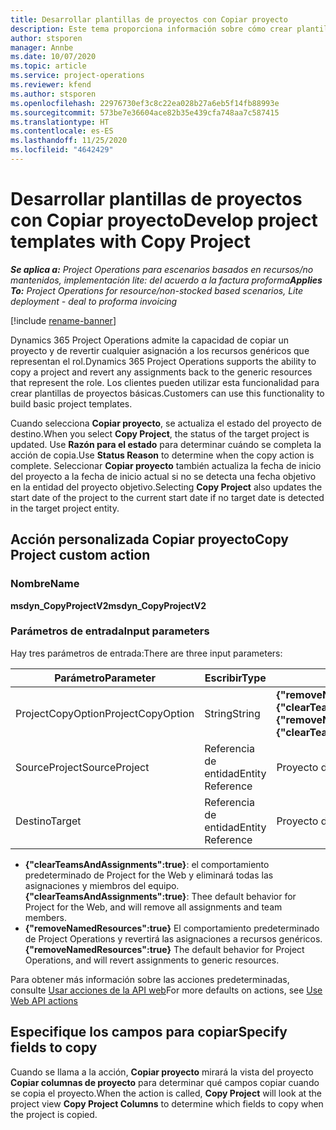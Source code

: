 ```yaml
---
title: Desarrollar plantillas de proyectos con Copiar proyecto
description: Este tema proporciona información sobre cómo crear plantillas de proyecto mediante la acción personalizada Copiar proyecto.
author: stsporen
manager: Annbe
ms.date: 10/07/2020
ms.topic: article
ms.service: project-operations
ms.reviewer: kfend
ms.author: stsporen
ms.openlocfilehash: 22976730ef3c8c22ea028b27a6eb5f14fb88993e
ms.sourcegitcommit: 573be7e36604ace82b35e439cfa748aa7c587415
ms.translationtype: HT
ms.contentlocale: es-ES
ms.lasthandoff: 11/25/2020
ms.locfileid: "4642429"
---
```

# <a name="develop-project-templates-with-copy-project"></a><span data-ttu-id="670b2-103">Desarrollar plantillas de proyectos con Copiar proyecto</span><span class="sxs-lookup"><span data-stu-id="670b2-103">Develop project templates with Copy Project</span></span>

<span data-ttu-id="670b2-104">_**Se aplica a:** Project Operations para escenarios basados en recursos/no mantenidos, implementación lite: del acuerdo a la factura proforma_</span><span class="sxs-lookup"><span data-stu-id="670b2-104">_**Applies To:** Project Operations for resource/non-stocked based scenarios, Lite deployment - deal to proforma invoicing_</span></span>

[!include [rename-banner](~/includes/cc-data-platform-banner.md)]

<span data-ttu-id="670b2-105">Dynamics 365 Project Operations admite la capacidad de copiar un proyecto y de revertir cualquier asignación a los recursos genéricos que representan el rol.</span><span class="sxs-lookup"><span data-stu-id="670b2-105">Dynamics 365 Project Operations supports the ability to copy a project and revert any assignments back to the generic resources that represent the role.</span></span> <span data-ttu-id="670b2-106">Los clientes pueden utilizar esta funcionalidad para crear plantillas de proyectos básicas.</span><span class="sxs-lookup"><span data-stu-id="670b2-106">Customers can use this functionality to build basic project templates.</span></span>

<span data-ttu-id="670b2-107">Cuando selecciona **Copiar proyecto**, se actualiza el estado del proyecto de destino.</span><span class="sxs-lookup"><span data-stu-id="670b2-107">When you select **Copy Project**, the status of the target project is updated.</span></span> <span data-ttu-id="670b2-108">Use **Razón para el estado** para determinar cuándo se completa la acción de copia.</span><span class="sxs-lookup"><span data-stu-id="670b2-108">Use **Status Reason** to determine when the copy action is complete.</span></span> <span data-ttu-id="670b2-109">Seleccionar **Copiar proyecto** también actualiza la fecha de inicio del proyecto a la fecha de inicio actual si no se detecta una fecha objetivo en la entidad del proyecto objetivo.</span><span class="sxs-lookup"><span data-stu-id="670b2-109">Selecting **Copy Project** also updates the start date of the project to the current start date if no target date is detected in the target project entity.</span></span>

## <a name="copy-project-custom-action"></a><span data-ttu-id="670b2-110">Acción personalizada Copiar proyecto</span><span class="sxs-lookup"><span data-stu-id="670b2-110">Copy Project custom action</span></span> 

### <a name="name"></a><span data-ttu-id="670b2-111">Nombre</span><span class="sxs-lookup"><span data-stu-id="670b2-111">Name</span></span> 

<span data-ttu-id="670b2-112">**msdyn_CopyProjectV2**</span><span class="sxs-lookup"><span data-stu-id="670b2-112">**msdyn_CopyProjectV2**</span></span>

### <a name="input-parameters"></a><span data-ttu-id="670b2-113">Parámetros de entrada</span><span class="sxs-lookup"><span data-stu-id="670b2-113">Input parameters</span></span>
<span data-ttu-id="670b2-114">Hay tres parámetros de entrada:</span><span class="sxs-lookup"><span data-stu-id="670b2-114">There are three input parameters:</span></span>

| <span data-ttu-id="670b2-115">Parámetro</span><span class="sxs-lookup"><span data-stu-id="670b2-115">Parameter</span></span>          | <span data-ttu-id="670b2-116">Escribir</span><span class="sxs-lookup"><span data-stu-id="670b2-116">Type</span></span>   | <span data-ttu-id="670b2-117">Valores</span><span class="sxs-lookup"><span data-stu-id="670b2-117">Values</span></span>                                                   | 
|--------------------|--------|----------------------------------------------------------|
| <span data-ttu-id="670b2-118">ProjectCopyOption</span><span class="sxs-lookup"><span data-stu-id="670b2-118">ProjectCopyOption</span></span>  | <span data-ttu-id="670b2-119">String</span><span class="sxs-lookup"><span data-stu-id="670b2-119">String</span></span> | <span data-ttu-id="670b2-120">**{"removeNamedResources":true}** o **{"clearTeamsAndAssignments":true}**</span><span class="sxs-lookup"><span data-stu-id="670b2-120">**{"removeNamedResources":true}** or **{"clearTeamsAndAssignments":true}**</span></span> |
| <span data-ttu-id="670b2-121">SourceProject</span><span class="sxs-lookup"><span data-stu-id="670b2-121">SourceProject</span></span>      | <span data-ttu-id="670b2-122">Referencia de entidad</span><span class="sxs-lookup"><span data-stu-id="670b2-122">Entity Reference</span></span> | <span data-ttu-id="670b2-123">Proyecto de origen</span><span class="sxs-lookup"><span data-stu-id="670b2-123">Source Project</span></span> |
| <span data-ttu-id="670b2-124">Destino</span><span class="sxs-lookup"><span data-stu-id="670b2-124">Target</span></span>             | <span data-ttu-id="670b2-125">Referencia de entidad</span><span class="sxs-lookup"><span data-stu-id="670b2-125">Entity Reference</span></span> | <span data-ttu-id="670b2-126">Proyecto de destino</span><span class="sxs-lookup"><span data-stu-id="670b2-126">Target Project</span></span> |


- <span data-ttu-id="670b2-127">**{"clearTeamsAndAssignments":true}**: el comportamiento predeterminado de Project for the Web y eliminará todas las asignaciones y miembros del equipo.</span><span class="sxs-lookup"><span data-stu-id="670b2-127">**{"clearTeamsAndAssignments":true}**: Thee default behavior for Project for the Web, and will remove all assignments and team members.</span></span>
- <span data-ttu-id="670b2-128">**{"removeNamedResources":true}** El comportamiento predeterminado de Project Operations y revertirá las asignaciones a recursos genéricos.</span><span class="sxs-lookup"><span data-stu-id="670b2-128">**{"removeNamedResources":true}** The default behavior for Project Operations, and will revert assignments to generic resources.</span></span>

<span data-ttu-id="670b2-129">Para obtener más información sobre las acciones predeterminadas, consulte [Usar acciones de la API web](https://docs.microsoft.com/powerapps/developer/common-data-service/webapi/use-web-api-actions)</span><span class="sxs-lookup"><span data-stu-id="670b2-129">For more defaults on actions, see [Use Web API actions](https://docs.microsoft.com/powerapps/developer/common-data-service/webapi/use-web-api-actions)</span></span>

## <a name="specify-fields-to-copy"></a><span data-ttu-id="670b2-130">Especifique los campos para copiar</span><span class="sxs-lookup"><span data-stu-id="670b2-130">Specify fields to copy</span></span> 
<span data-ttu-id="670b2-131">Cuando se llama a la acción, **Copiar proyecto** mirará la vista del proyecto **Copiar columnas de proyecto** para determinar qué campos copiar cuando se copia el proyecto.</span><span class="sxs-lookup"><span data-stu-id="670b2-131">When the action is called, **Copy Project** will look at the project view **Copy Project Columns** to determine which fields to copy when the project is copied.</span></span>
